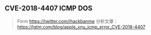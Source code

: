 ##  CVE-2018-4407 ICMP DOS

> Form https://twitter.com/ihackbanme
> 分析文章：https://lgtm.com/blog/apple_xnu_icmp_error_CVE-2018-4407
